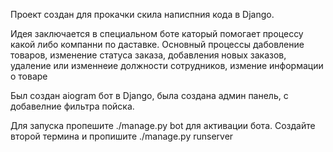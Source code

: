 Проект создан для прокачки скила написпния кода в Django.

Идея заключается в специальном боте каторый помогает процессу какой либо компанни по даставке. Основный процессы дабовление товаров,
изменение статуса заказа, добавления новых заказов, удаление или изменнеие должности сотрудников, измение информации о товаре 


Был создан aiogram бот в Django, была создана админ панель, с добавелние фильтра пойска.

Для запуска пропешите ./manage.py bot для активации бота.
Создайте второй термина и пропишите ./manage.py runserver 
